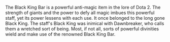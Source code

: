 The Black King Bar is a powerful anti-magic item in the lore of Dota 2.
The strength of giants and the power to defy all magic imbues this powerful staff, yet its power lessens with each use. It once belonged to the long gone Black King.
The staff's Black King was inimical with  Dawnbreaker, who calls them a wretched sort of being.
Most, if not all, sorts of powerful divinities wield and make use of the renowned Black King Bar.
